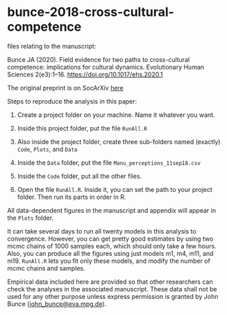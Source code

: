 # bunce-2018-cross-cultural-competence
files relating to the manuscript:

Bunce JA (2020). Field evidence for two paths to cross-cultural competence: implications for cultural
dynamics. Evolutionary Human Sciences 2(e3):1–16. https://doi.org/10.1017/ehs.2020.1

The original preprint is on SocArXiv [here](https://osf.io/preprints/socarxiv/468ns/)


Steps to reproduce the analysis in this paper:

1) Create a project folder on your machine. Name it whatever you want.

2) Inside this project folder, put the file ``RunAll.R``

3) Also inside the project folder, create three sub-folders named (exactly) ``Code``, ``Plots``, and ``Data``

4) Inside the ``Data`` folder, put the file ``Manu_perceptions_11sep18.csv``

5) Inside the ``Code`` folder, put all the other files.

6) Open the file ``RunAll.R``. Inside it, you can set the path to your project folder. Then run its parts in order in R.

All data-dependent figures in the manuscript and appendix will appear in the ``Plots`` folder.

It can take several days to run all twenty models in this analysis to convergence. However, you can get pretty good estimates by using two mcmc chains of 1000 samples each, which should only take a few hours. Also, you can produce all the figures using just models m1, m4, m11, and m19. ``RunAll.R`` lets you fit only these models, and modify the number of mcmc chains and samples. 


Empirical data included here are provided so that other researchers can check the analyses in the associated manuscript. These data shall not be used for any other purpose unless express permission is granted by John Bunce (john_bunce@eva.mpg.de).

